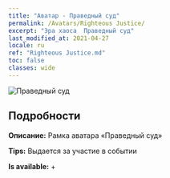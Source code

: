 ```yaml
---
title: "Аватар - Праведный суд"
permalink: /Avatars/Righteous Justice/
excerpt: "Эра хаоса  Праведный суд"
last_modified_at: 2021-04-27
locale: ru
ref: "Righteous Justice.md"
toc: false
classes: wide
---
```

 ![Праведный суд](/images/a/avatarFrame_74.png)

## Подробности

 **Описание:** Рамка аватара «Праведный суд» 

 **Tips:** Выдается за участие в событии 

 **Is available:**  + 

